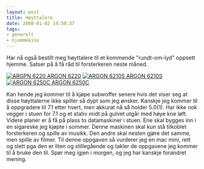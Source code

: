 ```yaml
---
layout: post
title: Høyttalere
date: 2008-01-02 14:50:37
tags: 
- generelt
- hjemmekino
---
```

Har nå også bestilt meg høyttalere til et kommende "rundt-om-lyd" oppsett hjemme. Satser på å få råd til forsterkeren neste måned. 

<div><a href="http://www.hifiklubben.no/produkter/hoeyttalere/smaastativ/argon_6220_hoeyttalere_sort.htm"><img src="http://pjatt.net/images/2008/01/arg6220bk_1_b.jpg" alt="ARGPN 6220" /> ARGON 6220</a> <a href="http://www.hifiklubben.no/produkter/hoeyttalere/smaastativ/argon_6210s_hoeyttalere_sort.htm"> <img src="http://pjatt.net/images/2008/01/arg6210sbk_1_b.jpg" alt="ARGON 6210S" /> ARGON 6210S</a> <a href="http://www.hifiklubben.no/produkter/hoeyttalere/senter/argon_6250c_senterhoeyttaler_sort.htm"><img src="http://pjatt.net/images/2008/01/arg6250cbk_1_b.jpg" alt="ARGON 6250C" /> ARGON 6250C</a></div> 

Kan hende jeg kommer til å kjøpe subwoffer senere hvis det viser seg at disse høyttalerne ikke spiller så dypt som jeg ønsker. Kanskje jeg kommer til å oppgradere til 7.1 etter hvert, men akkurat nå så holder 5.0(1). Har ikke nok vegger i stuen for 7.1 og et stativ midt på gulvet utgår med høye kne løft. Videre planer er å få på plass to datamaskiner i stuen. Ene skal bygges inn i en sigareske jeg kjøpte i sommer. Denne maskinen skal kun stå tilkoblet forsterkeren og spille av musikk. Den andre skal nesten gjøre det samme, men spille av filmer. Til denne oppgaven så vurderer jeg en mac mini, rett og slett pga den er liten og stillegående og takler de oppgavene jeg kommer til å bruke den til. Spør meg igjen i morgen, og jeg har kanskje forandret mening. 